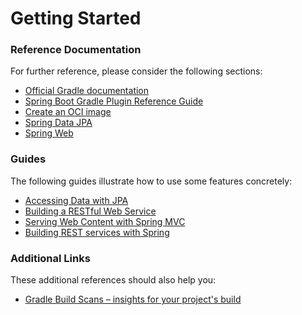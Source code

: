 # Getting Started

### Reference Documentation
For further reference, please consider the following sections:

* [Official Gradle documentation](https://docs.gradle.org)
* [Spring Boot Gradle Plugin Reference Guide](https://docs.spring.io/spring-boot/3.3.13-SNAPSHOT/gradle-plugin)
* [Create an OCI image](https://docs.spring.io/spring-boot/3.3.13-SNAPSHOT/gradle-plugin/packaging-oci-image.html)
* [Spring Data JPA](https://docs.spring.io/spring-boot/3.3.13-SNAPSHOT/reference/data/sql.html#data.sql.jpa-and-spring-data)
* [Spring Web](https://docs.spring.io/spring-boot/3.3.13-SNAPSHOT/reference/web/servlet.html)

### Guides
The following guides illustrate how to use some features concretely:

* [Accessing Data with JPA](https://spring.io/guides/gs/accessing-data-jpa/)
* [Building a RESTful Web Service](https://spring.io/guides/gs/rest-service/)
* [Serving Web Content with Spring MVC](https://spring.io/guides/gs/serving-web-content/)
* [Building REST services with Spring](https://spring.io/guides/tutorials/rest/)

### Additional Links
These additional references should also help you:

* [Gradle Build Scans – insights for your project's build](https://scans.gradle.com#gradle)

